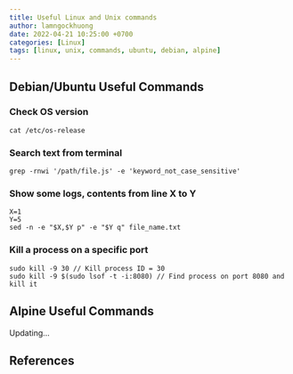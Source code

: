 ```yaml
---
title: Useful Linux and Unix commands
author: lamngockhuong
date: 2022-04-21 10:25:00 +0700
categories: [Linux]
tags: [linux, unix, commands, ubuntu, debian, alpine]
---
```

## Debian/Ubuntu Useful Commands

### Check OS version

```console
cat /etc/os-release
```

### Search text from terminal

```console
grep -rnwi '/path/file.js' -e 'keyword_not_case_sensitive'
```

### Show some logs, contents from line X to Y

```console
X=1  
Y=5
sed -n -e "$X,$Y p" -e "$Y q" file_name.txt
```

### Kill a process on a specific port

```console
sudo kill -9 30 // Kill process ID = 30
sudo kill -9 $(sudo lsof -t -i:8080) // Find process on port 8080 and kill it
```

## Alpine Useful Commands

Updating...

## References
